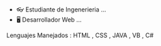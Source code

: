 
 
- 👓 Estudiante de Ingenerieria ...
- 🖥️ Desarrollador Web ...

Lenguajes Manejados : HTML , CSS , JAVA , VB , C#


